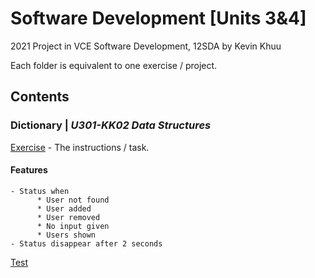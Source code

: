 # Software Development [Units 3&4]

2021 Project in VCE Software Development, 12SDA by Kevin Khuu

Each folder is equivalent to one exercise / project.

## Contents

### Dictionary | _U301-KK02 Data Structures_
[Exercise](https://docs.google.com/document/d/196H_CxLlFiyrgh3hXdYYHGD_o8FTWyl87XmzSdecwso/edit) - The instructions / task.
#### **Features**
```
- Status when 
      * User not found
      * User added
      * User removed
      * No input given
      * Users shown
- Status disappear after 2 seconds
```
[Test](Dictionary)
